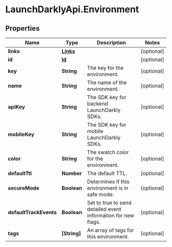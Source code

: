 # LaunchDarklyApi.Environment

## Properties
Name | Type | Description | Notes
------------ | ------------- | ------------- | -------------
**links** | [**Links**](Links.md) |  | [optional] 
**id** | [**Id**](Id.md) |  | [optional] 
**key** | **String** | The key for the environment. | [optional] 
**name** | **String** | The name of the environment. | [optional] 
**apiKey** | **String** | The SDK key for backend LaunchDarkly SDKs. | [optional] 
**mobileKey** | **String** | The SDK key for mobile LaunchDarkly SDKs. | [optional] 
**color** | **String** | The swatch color for the environment. | [optional] 
**defaultTtl** | **Number** | The default TTL. | [optional] 
**secureMode** | **Boolean** | Determines if this environment is in safe mode. | [optional] 
**defaultTrackEvents** | **Boolean** | Set to true to send detailed event information for new flags. | [optional] 
**tags** | **[String]** | An array of tags for this environment. | [optional] 



